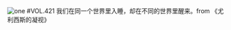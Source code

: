 ![one](http://image.wufazhuce.com/FlH_bv6a4GtWkItgg5oWaUx1X5um)
#VOL.421
我们在同一个世界里入睡，却在不同的世界里醒来。from 《尤利西斯的凝视》
